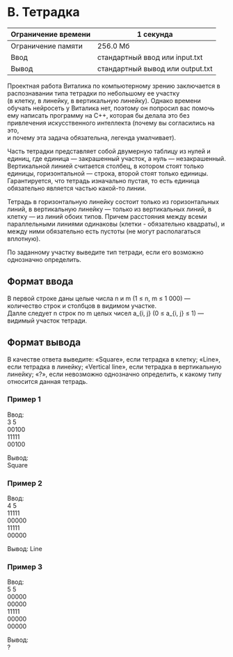 # B. Тетрадка

| Ограничение времени | 1 секунда                        |
|---------------------|----------------------------------|
| Ограничение памяти  | 256.0 Мб                         |
| Ввод                | стандартный ввод или input.txt   |
| Вывод               | стандартный вывод или output.txt |

Проектная работа Виталика по компьютерному зрению заключается в распознавании типа тетрадки по небольшому ее участку  
(в клетку, в линейку, в вертикальную линейку). Однако времени обучать нейросеть у Виталика нет, поэтому он попросил вас помочь  
ему написать программу на C++, которая бы делала это без привлечения искусственного интеллекта (почему вы согласились на это,  
и почему эта задача обязательна, легенда умалчивает).

Часть тетрадки представляет собой двумерную таблицу из нулей и единиц, где единица — закрашенный участок, а нуль — незакрашенный.  
Вертикальной линией считается столбец, в котором стоят только единицы, горизонтальной — строка, второй стоят только единицы.  
Гарантируется, что тетрадь изначально пустая, то есть единица обязательно является частью какой-то линии.

Тетрадь в горизонтальную линейку состоит только из горизонтальных линий, в вертикальную линейку — только из вертикальных линий,  в клетку — из линий обоих типов. Причем расстояния между всеми параллельными линиями одинаковы (клетки - обязательно квадраты),  и между ними обязательно есть пустоты (не могут располагаться вплотную).

По заданному участку выведите тип тетради, если его возможно однозначно определить.

## Формат ввода
В первой строке даны целые числа n и m (1 ≤ n, m ≤ 1 000) — количество строк и столбцов в видимом участке.  
Далле следует n строк по m целых чисел a_{i, j} (0 ≤ a_{i, j} ≤ 1) — видимый участок тетради.

## Формат вывода
В качестве ответа выведите:
«Square», если тетрадка в клетку; «Line», если тетрадка в линейку; «Vertical line», если тетрадка в вертикальную линейку;  «?», если невозможно однозначно определить, к какому типу относится данная тетрадь.

### Пример 1  
Ввод:  
3 5  
00100  
11111  
00100  
 
Вывод:  
Square  

### Пример 2
Ввод:  
4 5  
11111  
00000  
11111  
00000  

Вывод:
Line  

### Пример 3
Ввод:  
5 5  
00000  
00000  
11111  
00000  
00000  

Вывод:  
?  
